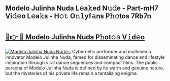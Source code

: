 ## Modelo Julinha Nuda L𝚎a𝚔ed N𝚞𝚍e - Part-mH7 Vi𝚍𝚎o L𝚎a𝚔s - H𝚘𝚝 O𝚗𝚕yf𝚊ns P𝚑𝚘tos 7Rb7n

# <h2><a href="http://kf8l4up.oniu.top/?m=Modelo+Julinha+Nuda">🔗👉 🔴 Modelo Julinha Nuda P𝚑ot𝚘𝚜 V𝚒d𝚎o</a></h2>

[![Modelo Julinha Nuda Nu𝚍e𝚜](https://i.imgur.com/0qMVB7G.gif)](http://kf8l4up.oniu.top/?m=Modelo+Julinha+Nuda)
Cybernetic performer and multimedia innovator Modelo Julinha Nuda, famed for disseminating dance and lifestyle inspiration through viral dance sequences and compact films. The public persona of Modelo Julinha Nuda is defined by its warm and genuine nature, but the mysteries of his private life remain a tantalizing enigma.  
